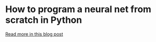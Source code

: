 # How to program a neural net from scratch in Python

[Read more in this blog post](https://ritchievink.com/blog/2017/07/10/programming-a-neural-network-from-scratch/)

